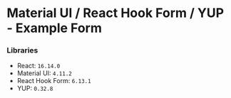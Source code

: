 # Material UI / React Hook Form / YUP - Example Form

### Libraries
* React: `16.14.0`
* Material UI: `4.11.2`
* React Hook Form: `6.13.1`
* YUP: `0.32.8`
